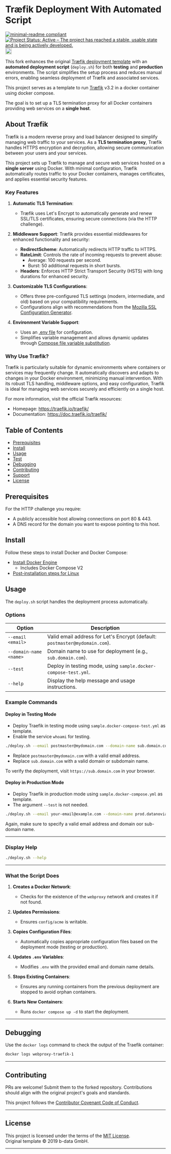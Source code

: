 # Træfik Deployment With Automated Script

<!-- markdownlint-disable line-length -->
[![minimal-readme compliant](https://img.shields.io/badge/readme%20style-minimal-brightgreen.svg)](https://github.com/RichardLitt/standard-readme/blob/master/example-readmes/minimal-readme.md) [![Project Status: Active – The project has reached a stable, usable state and is being actively developed.](https://www.repostatus.org/badges/latest/active.svg)](https://www.repostatus.org/#active) <a href="https://liberapay.com/benz0li/donate"><img src="https://liberapay.com/assets/widgets/donate.svg" alt="Donate using Liberapay" height="20"></a>
<!-- markdownlint-enable line-length -->

This fork enhances the original [Træfik deployment template](https://github.com/b-data/docker-deployment-traefik) with an **automated deployment script** (`deploy.sh`) for both **testing** and **production** environments. The script simplifies the setup process and reduces manual errors, enabling seamless deployment of Træfik and associated services.


This project serves as a template to run [Træfik](https://hub.docker.com/_/traefik) v3.2 in a docker
container using docker compose.

The goal is to set up a TLS termination proxy for all Docker containers
providing web services on a **single host**.

## About Træfik

Træfik is a modern reverse proxy and load balancer designed to simplify managing web traffic to your services. As a **TLS termination proxy**, Træfik handles HTTPS encryption and decryption, allowing secure communication between your users and your services.

This project sets up Træfik to manage and secure web services hosted on a **single server** using Docker. With minimal configuration, Træfik automatically routes traffic to your Docker containers, manages certificates, and applies essential security features.

### Key Features

1. **Automatic TLS Termination**:
   - Træfik uses Let's Encrypt to automatically generate and renew SSL/TLS certificates, ensuring secure connections (via the HTTP challenge).

2. **Middleware Support**:
   Træfik provides essential middlewares for enhanced functionality and security:
   - **RedirectScheme**: Automatically redirects HTTP traffic to HTTPS.
   - **RateLimit**: Controls the rate of incoming requests to prevent abuse:
     - Average: 100 requests per second.
     - Burst: 50 additional requests in short bursts.
   - **Headers**: Enforces HTTP Strict Transport Security (HSTS) with long durations for enhanced security.

3. **Customizable TLS Configurations**:
   - Offers three pre-configured TLS settings (modern, intermediate, and old) based on your compatibility requirements.
   - Configurations align with recommendations from the [Mozilla SSL Configuration Generator](https://ssl-config.mozilla.org).

4. **Environment Variable Support**:
   - Uses an [.env file](https://docs.docker.com/compose/env-file/) for configuration.
   - Simplifies variable management and allows dynamic updates through [Compose file variable substitution](https://docs.docker.com/compose/compose-file/#variable-substitution).

### Why Use Træfik?

Træfik is particularly suitable for dynamic environments where containers or services may frequently change. It automatically discovers and adapts to changes in your Docker environment, minimizing manual intervention. With its robust TLS handling, middleware options, and easy configuration, Træfik is ideal for managing web services securely and efficiently on a single host.  

For more information, visit the official Træfik resources:

* Homepage: <https://traefik.io/traefik/>
* Documentation: <https://doc.traefik.io/traefik/>

## Table of Contents

* [Prerequisites](#prerequisites)
* [Install](#install)
* [Usage](#usage)
* [Test](#test)
* [Debugging](#debugging)
* [Contributing](#contributing)
* [Support](#support)
* [License](#license)


## Prerequisites

For the HTTP challenge you require:

* A publicly accessible host allowing connections on port 80 & 443.
* A DNS record for the domain you want to expose pointing to this host.

## Install

Follow these steps to install Docker and Docker Compose:

* [Install Docker Engine](https://docs.docker.com/engine/install/#supported-platforms)
  * Includes Docker Compose V2
* [Post-installation steps for Linux](https://docs.docker.com/engine/install/linux-postinstall/)



## Usage

The `deploy.sh` script handles the deployment process automatically.

### Options

| Option               | Description                                                                                              |
|----------------------|----------------------------------------------------------------------------------------------------------|
| `--email <email>`    | Valid email address for Let's Encrypt (default: `postmaster@mydomain.com`).                              |
| `--domain-name <name>` | Domain name to use for deployment (e.g., `sub.domain.com`).                                         |
| `--test`             | Deploy in testing mode, using `sample.docker-compose-test.yml`.                                          |
| `--help`             | Display the help message and usage instructions.                                                        |


### Example Commands

#### Deploy in Testing Mode

- Deploy Traefik in testing mode using `sample.docker-compose-test.yml` as template.
- Enable the service `whoami` for testing.

```bash
./deploy.sh --email postmaster@mydomain.com --domain-name sub.domain.com --test
```

- Replace `postmaster@mydomain.com` with a valid email address.
- Replace `sub.domain.com` with a valid domain or subdomain name.

To verify the deployment, visit `https://sub.domain.com` in your browser.

#### Deploy in Production Mode

- Deploy Traefik in production mode using `sample.docker-compose.yml` as template.
- The argument `--test` is not needed.

```bash
./deploy.sh --email your-email@example.com --domain-name prod.datanovia.com
```

Again, make sure to specify a valid email address and domain oor sub-domain name.


---


### Display Help
  
```bash
./deploy.sh --help
```

---

### What the Script Does

1. **Creates a Docker Network**:
    - Checks for the existence of the `webproxy` network and creates it if not found.

2. **Updates Permissions**:
   - Ensures `config/acme` is writable.

3. **Copies Configuration Files**:
    - Automatically copies appropriate configuration files based on the deployment mode (testing or production).

4. **Updates `.env` Variables**:
    - Modifies `.env` with the provided email and domain name details.

5. **Stops Existing Containers**:
    - Ensures any running containers from the previous deployment are stopped to avoid orphan containers.

6. **Starts New Containers**:
    - Runs `docker compose up -d` to start the deployment.

---


## Debugging

Use the `docker logs` command to check the output of the Traefik container:

```bash
docker logs webproxy-traefik-1
```


---

## Contributing

PRs are welcome! Submit them to the forked repository. Contributions should align with the original project's goals and standards.

This project follows the [Contributor Covenant Code of Conduct](CODE_OF_CONDUCT.md).

---


## License

This project is licensed under the terms of the [MIT License](LICENSE).  
Original template © 2019 b-data GmbH.  


---

